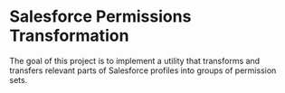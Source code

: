 # Salesforce Permissions Transformation
The goal of this project is to implement a utility that transforms and transfers relevant parts of Salesforce profiles into groups of permission sets.
